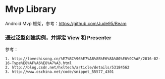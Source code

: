 # Mvp Library
Android Mvp 框架，参考：https://github.com/Jude95/Beam

### 通过泛型创建实例，并绑定 View 和 Presenter
参考：
```
1. http://loveshisong.cn/%E7%BC%96%E7%A8%8B%E6%8A%80%E6%9C%AF/2016-02-16-Type%E8%AF%A6%E8%A7%A3.html
2. http://blog.csdn.net/hxltech/article/details/53184562
3. http://www.oschina.net/code/snippet_55577_4301
```